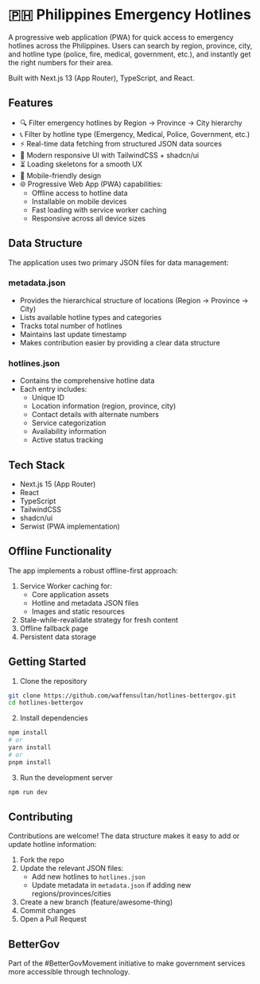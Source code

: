 # 🇵🇭 Philippines Emergency Hotlines

A progressive web application (PWA) for quick access to emergency hotlines across the Philippines.
Users can search by region, province, city, and hotline type (police, fire, medical, government, etc.), and instantly get the right numbers for their area.

Built with Next.js 13 (App Router), TypeScript, and React.

## Features

- 🔍 Filter emergency hotlines by Region → Province → City hierarchy
- 📞 Filter by hotline type (Emergency, Medical, Police, Government, etc.)
- ⚡ Real-time data fetching from structured JSON data sources
- 🎨 Modern responsive UI with TailwindCSS + shadcn/ui
- ⏳ Loading skeletons for a smooth UX
- 📱 Mobile-friendly design
- 🌐 Progressive Web App (PWA) capabilities:
  - Offline access to hotline data
  - Installable on mobile devices
  - Fast loading with service worker caching
  - Responsive across all device sizes

## Data Structure

The application uses two primary JSON files for data management:

### metadata.json

- Provides the hierarchical structure of locations (Region → Province → City)
- Lists available hotline types and categories
- Tracks total number of hotlines
- Maintains last update timestamp
- Makes contribution easier by providing a clear data structure

### hotlines.json

- Contains the comprehensive hotline data
- Each entry includes:
  - Unique ID
  - Location information (region, province, city)
  - Contact details with alternate numbers
  - Service categorization
  - Availability information
  - Active status tracking

## Tech Stack

- Next.js 15 (App Router)
- React
- TypeScript
- TailwindCSS
- shadcn/ui
- Serwist (PWA implementation)

## Offline Functionality

The app implements a robust offline-first approach:

1. Service Worker caching for:
   - Core application assets
   - Hotline and metadata JSON files
   - Images and static resources
2. Stale-while-revalidate strategy for fresh content
3. Offline fallback page
4. Persistent data storage

## Getting Started

1. Clone the repository

```bash
git clone https://github.com/waffensultan/hotlines-bettergov.git
cd hotlines-bettergov
```

2. Install dependencies

```bash
npm install
# or
yarn install
# or
pnpm install
```

3. Run the development server

```bash
npm run dev
```

## Contributing

Contributions are welcome! The data structure makes it easy to add or update hotline information:

1. Fork the repo
2. Update the relevant JSON files:
   - Add new hotlines to `hotlines.json`
   - Update metadata in `metadata.json` if adding new regions/provinces/cities
3. Create a new branch (feature/awesome-thing)
4. Commit changes
5. Open a Pull Request

## BetterGov

Part of the #BetterGovMovement initiative to make government services more accessible through technology.
